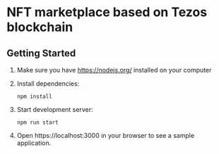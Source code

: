 # NFT marketplace based on Tezos blockchain


## Getting Started

1. Make sure you have https://nodejs.org/ installed on your computer

2. Install dependencies:

   `npm install`

3. Start development server:

   `npm run start`

4. Open https://localhost:3000 in your browser to see a sample application.

